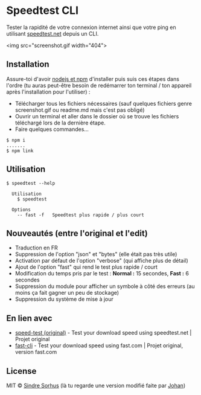 # Speedtest CLI

Tester la rapidité de votre connexion internet ainsi que votre ping en utilisant [speedtest.net](https://www.speedtest.net) depuis un CLI.

<img src="screenshot.gif width="404">
                                    
## Installation

Assure-toi d'avoir [nodejs et npm](https://nodejs.org) d'installer puis suis ces étapes dans l'ordre (tu auras peut-être besoin de redémarrer ton terminal / ton appareil après l'installation pour l'utiliser) :

* Télécharger tous les fichiers nécessaires (sauf quelques fichiers genre screenshot.gif ou readme.md mais c'est pas obligé)
* Ouvrir un terminal et aller dans le dossier où se trouve les fichiers téléchargé lors de la dernière étape.
* Faire quelques commandes...
```
$ npm i
.......
$ npm link
```

## Utilisation

```
$ speedtest --help

  Utilisation
    $ speedtest
    
  Options
    -- fast -f   Speedtest plus rapide / plus court
```

## Nouveautés (entre l'original et l'edit)

* Traduction en FR
* Suppression de l'option "json" et "bytes" (elle était pas très utile)
* Activation par défaut de l'option "verbose" (qui affiche plus de détail)
* Ajout de l'option "fast" qui rend le test plus rapide / court
* Modification du temps pris par le test : **Normal :** 15 secondes, **Fast :** 6 secondes
* Suppression du module pour afficher un symbole à côté des erreurs (au moins ça fait gagner un peu de stockage)
* Suppression du système de mise à jour

## En lien avec

* [speed-test (original)](https://github.com/sindresorhus/fast-cli) - Test your download speed using speedtest.net | Projet original
* [fast-cli](https://github.com/sindresorhus/fast-cli) - Test your download speed using fast.com | Projet original, version fast.com

## License

MIT © [Sindre Sorhus](https://sindresorhus.com)
(là tu regarde une version modifié faite par [Johan](https://johan-perso.glitch.me))
